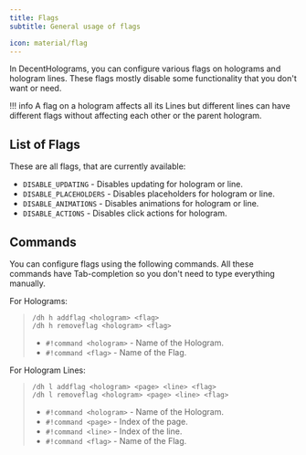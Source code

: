 ```yaml
---
title: Flags
subtitle: General usage of flags

icon: material/flag
---
```


In DecentHolograms, you can configure various flags on holograms and hologram lines. These flags mostly disable some functionality that you don't want or need.

!!! info
    A flag on a hologram affects all its Lines but different lines can have different flags without affecting each other or the parent hologram.

## List of Flags

These are all flags, that are currently available:

- `DISABLE_UPDATING` - Disables updating for hologram or line.
- `DISABLE_PLACEHOLDERS` - Disables placeholders for hologram or line.
- `DISABLE_ANIMATIONS` - Disables animations for hologram or line.
- `DISABLE_ACTIONS` - Disables click actions for hologram.

## Commands

You can configure flags using the following commands. All these commands have Tab-completion so you don't need to type everything manually.

For Holograms:

> ```command
> /dh h addflag <hologram> <flag>
> /dh h removeflag <hologram> <flag>
> ```
>
> - `#!command <hologram>` - Name of the Hologram.
> - `#!command <flag>` - Name of the Flag.

For Hologram Lines:

> ```command
> /dh l addflag <hologram> <page> <line> <flag>
> /dh l removeflag <hologram> <page> <line> <flag>
> ```
>
> - `#!command <hologram>` - Name of the Hologram.
> - `#!command <page>` - Index of the page.
> - `#!command <line>` - Index of the line.
> - `#!command <flag>` - Name of the Flag.
